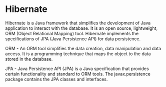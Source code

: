 # Hibernate

Hibernate is a Java framework that simplifies the development of Java application to interact with the database. It is an open source, lightweight, ORM (Object Relational Mapping) tool. Hibernate implements the specifications of JPA (Java Persistence API) for data persistence.

ORM - An ORM tool simplifies the data creation, data manipulation and data access. It is a programming technique that maps the object to the data stored in the database.

JPA - Java Persistence API (JPA) is a Java specification that provides certain functionality and standard to ORM tools. The javax.persistence package contains the JPA classes and interfaces.

